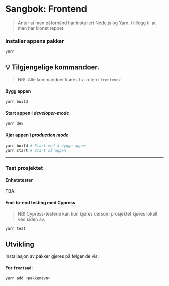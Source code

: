 # Sangbok: Frontend

> Antar at man påforhånd har installert Node.js og Yarn, i tillegg til at man har klonet repoet.

### Installer appens pakker

```zsh
yarn
```

## 💡 Tilgjengelige kommandoer.

> NB!: Alle kommandoer kjøres fra roten i `frontend/`.

#### Bygg appen

```zsh
yarn build
```

#### Start appen i _developer-mode_

```zsh
yarn dev
```

#### Kjør appen i _production mode_

```zsh
yarn build # Start med å bygge appen
yarn start # Start så appen
```

---

### Test prosjektet

#### Enhetstester

TBA.

#### End-to-end testing med Cypress

> NB! Cypress-testene kan kun kjøres dersom prosjektet kjøres lokalt ved siden av.

```zsh
yarn test
```

## Utvikling

Installasjon av pakker gjøres på følgende vis:

#### For `frontend`:

```zsh
yarn add <pakkenavn>
```
